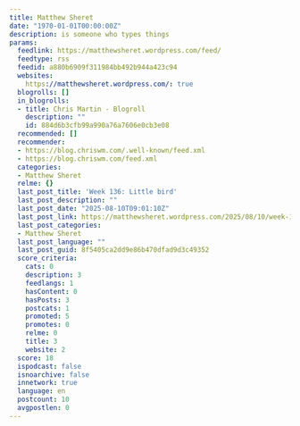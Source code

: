```yaml
---
title: Matthew Sheret
date: "1970-01-01T00:00:00Z"
description: is someone who types things
params:
  feedlink: https://matthewsheret.wordpress.com/feed/
  feedtype: rss
  feedid: a880b6909f311984bb492b944a423c94
  websites:
    https://matthewsheret.wordpress.com/: true
  blogrolls: []
  in_blogrolls:
  - title: Chris Martin - Blogroll
    description: ""
    id: 884d6b3cfb99a990a76a7606e0cb3e08
  recommended: []
  recommender:
  - https://blog.chriswm.com/.well-known/feed.xml
  - https://blog.chriswm.com/feed.xml
  categories:
  - Matthew Sheret
  relme: {}
  last_post_title: 'Week 136: Little bird'
  last_post_description: ""
  last_post_date: "2025-08-10T09:01:10Z"
  last_post_link: https://matthewsheret.wordpress.com/2025/08/10/week-136-little-bird/
  last_post_categories:
  - Matthew Sheret
  last_post_language: ""
  last_post_guid: 8f5405ca2dd9e86b470dfad9d3c49352
  score_criteria:
    cats: 0
    description: 3
    feedlangs: 1
    hasContent: 0
    hasPosts: 3
    postcats: 1
    promoted: 5
    promotes: 0
    relme: 0
    title: 3
    website: 2
  score: 18
  ispodcast: false
  isnoarchive: false
  innetwork: true
  language: en
  postcount: 10
  avgpostlen: 0
---
```

